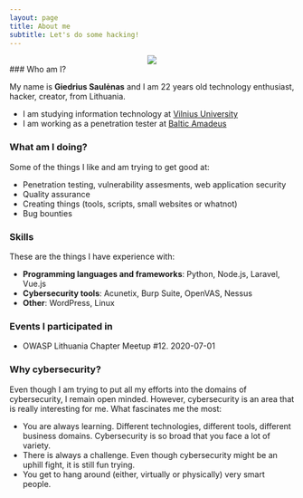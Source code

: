 ```yaml
---
layout: page
title: About me
subtitle: Let's do some hacking!
---
```

<center>
<a href="https://www.linkedin.com/in/giedrius-saul%C4%97nas-000554149/">
<img src="{{ 'assets/img/linkedin.png' | relative_url }}" />
</a>
</center>
### Who am I?

My name is **Giedrius Saulėnas** and I am 22 years old technology enthusiast, hacker, creator, from Lithuania.
- I am studying information technology at [Vilnius University](https://www.vu.lt/en/)
- I am working as a penetration tester at [Baltic Amadeus](https://ba.lt/en/)

### What am I doing?
Some of the things I like and am trying to get good at:
- Penetration testing, vulnerability assesments, web application security
- Quality assurance
- Creating things (tools, scripts, small websites or whatnot)
- Bug bounties


### Skills

These are the things I have experience with:
- **Programming languages and frameworks**: Python, Node.js, Laravel, Vue.js
- **Cybersecurity tools**: Acunetix, Burp Suite, OpenVAS, Nessus
- **Other**: WordPress, Linux

### Events I participated in
- OWASP Lithuania Chapter Meetup #12. 2020-07-01

### Why cybersecurity?
Even though I am trying to put all my efforts into the domains of cybersecurity, I remain open minded. However, cybersecurity is an area that is really interesting for me. What fascinates me the most:
- You are always learning. Different technologies, different tools, different business domains. Cybersecurity is so broad that you face a lot of variety.
- There is always a challenge. Even though cybersecurity might be an uphill fight, it is still fun trying.
- You get to hang around (either, virtually or physically) very smart people.
